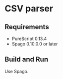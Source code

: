 # CSV parser


## Requirements

- PureScript 0.13.4
- Spago 0.10.0.0 or later


## Build and Run

Use Spago.

